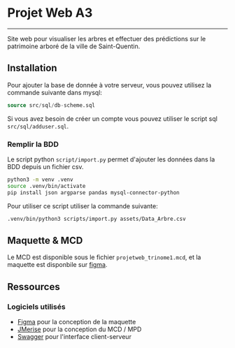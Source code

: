 # Projet Web A3

---

Site web pour visualiser les arbres et effectuer des prédictions sur le
patrimoine arboré de la ville de Saint-Quentin.

## Installation

Pour ajouter la base de donnée à votre serveur, vous pouvez utilisez la
commande suivante dans mysql:

```sql
source src/sql/db-scheme.sql
```

Si vous avez besoin de créer un compte vous pouvez utiliser le script sql
`src/sql/adduser.sql`.

### Remplir la BDD

Le script python `script/import.py` permet d'ajouter les données dans la BDD
depuis un fichier csv.

```bash
python3 -m venv .venv
source .venv/bin/activate
pip install json argparse pandas mysql-connector-python
```

Pour utiliser ce script utiliser la commande suivante:

```bash
.venv/bin/python3 scripts/import.py assets/Data_Arbre.csv
```

## Maquette & MCD

Le MCD est disponible sous le fichier `projetweb_trinome1.mcd`, et la maquette
est disponbile sur [figma](https://www.figma.com/design/QCQlzCoyZcN3SnloqAFAnX/Untitled?node-id=0-1&t=U39GZnjTTXRKUf6q-1).

## Ressources

### Logiciels utilisés

- [Figma](https://www.figma.com/) pour la conception de la maquette  
- [JMerise](https://www.jfreesoft.com/JMerise/) pour la conception du MCD / MPD
- [Swagger](https://editor.swagger.io/) pour l'interface client-serveur  


